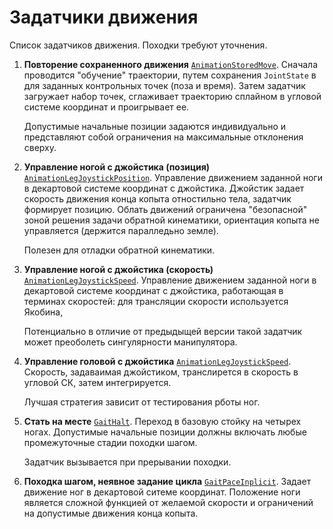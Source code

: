 Задатчики движения
==================

Список задатчиков движения. Походки требуют уточнения.

1. **Повторение сохраненного движения** [`AnimationStoredMove`](components-animation-stored-move). 
    Сначала проводится "обучение" траектории, путем сохранения `JointState` в для заданных контрольных точек (поза и время).
    Затем задатчик загружает набор точек, сглаживает траекторию сплайном в угловой системе координат и проигрывает ее. 

    Допустимые начальные позиции задаются индивидуально и представляют собой ограничения на максимальные отклонения сверху.

2. **Управление ногой с джойстика (позиция)** [`AnimationLegJoystickPosition`](components-animation-leg-joystick-position). 
    Управление движением заданной ноги в декартовой системе координат с джойстика. Джойстик задает скорость движения конца копыта отностильно тела, задатчик формирует позицию.
    Облать движений ограничена "безопасной" зоной решения задачи обратной кинематики, ориентация копыта не управляется (держится паралледьно земле).

    Полезен для отладки обратной кинематики.

2. **Управление ногой с джойстика (скорость)** [`AnimationLegJoystickSpeed`](components-animation-leg-joystick-position). 
    Управление движением заданной ноги в декартовой системе координат с джойстика, работающая в терминах скоростей: для трансляции скорости используется Якобина,

    Потенциально в отличие от предыдыщей версии такой задатчик может преоболеть сингулярности манипулятора.

2. **Управление головой с джойстика** [`AnimationLegJoystickSpeed`](components-animation-head-joystick). 
    Скорость, задаваимая джойстиком, транслирется в скорость в угловой СК, затем интегрируется.

    Лучшая стратегия зависит от тестирования рботы ног.

2. **Стать на месте** [`GaitHalt`](components-gait-halt). Переход в базовую стойку на четырех ногах. 
    Допустимые начальные позиции должны включать любые промежуточные стадии походки шагом.

    Задатчик вызывается при прерывании походки.

1. **Походка шагом, неявное задание цикла** [`GaitPaceInplicit`](components-gait-pace-implicit). 
    Задает движение ног в декартовой ситеме координат. Положение ноги является сложной функцией от желаемой скорости и ограничений на 
    допустимые движения конца копыта.

